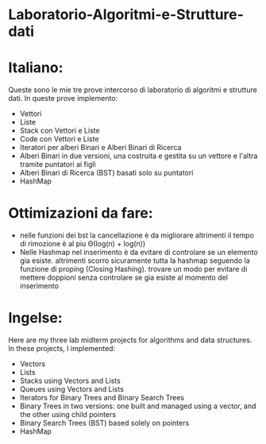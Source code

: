 # Laboratorio-Algoritmi-e-Strutture-dati
# Italiano:
Queste sono le mie tre prove intercorso di laboratorio di algoritmi e strutture dati. In queste prove implemento:

- Vettori
- Liste
- Stack con Vettori e Liste
- Code con Vettori e Liste
- Iteratori per alberi Binari e Alberi Binari di Ricerca
- Alberi Binari in due versioni, una costruita e gestita su un vettore e l'altra tramite puntatori ai figli
- Alberi Binari di Ricerca (BST) basati solo su puntatori
- HashMap

# Ottimizazioni da fare:
  - nelle funzioni dei bst la cancellazione è da migliorare altrimenti il tempo di rimozione è al piu Θ(log(n) + log(n))
  - Nelle Hashmap nel inserimento è da evitare di controlare se un elemento gia esiste. altrimenti scorro sicuramente tutta la hashmap seguendo la funzione di proping (Closing Hashing). trovare un modo per evitare di mettere doppioni senza controlare se gia esiste al momento del inserimento


# Ingelse:

Here are my three lab midterm projects for algorithms and data structures. In these projects, I implemented:

- Vectors
- Lists
- Stacks using Vectors and Lists
- Queues using Vectors and Lists
- Iterators for Binary Trees and Binary Search Trees
- Binary Trees in two versions: one built and managed using a vector, and the other using child pointers
- Binary Search Trees (BST) based solely on pointers
- HashMap
